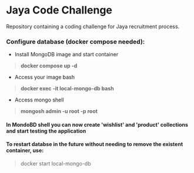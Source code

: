 # Jaya Code Challenge
Repository containing a coding challenge for Jaya recruitment process.

### Configure database (docker compose needed):

- Install MongoDB image and start container
> **docker compose up -d**
- Access your image bash
> **docker exec -it local-mongo-db bash**
- Access mongo shell
> **mongosh admin -u root -p root**

#### In MondoBD shell you can now create 'wishlist' and 'product' collections and start testing the application


#### To restart databse in the future without needing to remove the existent container, use:
> docker start local-mongo-db 





